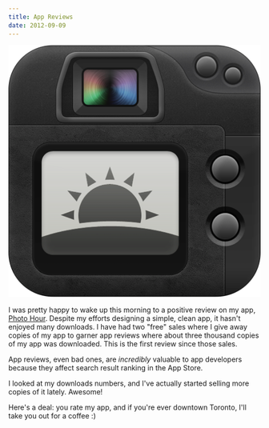 ```yaml
---
title: App Reviews
date: 2012-09-09
---
```


![](AD674B13436F42919A69EC2BB287DC09.png)

I was pretty happy to wake up this morning to a positive review on my app, [Photo Hour](http://itunes.apple.com/us/app/photo-hour/id524263013). Despite my efforts designing a simple, clean app, it hasn't enjoyed many downloads. I have had two "free" sales where I give away copies of my app to garner app reviews where about three thousand copies of my app was downloaded. This is the first review since those sales.

App reviews, even bad ones, are _incredibly_ valuable to app developers because they affect search result ranking in the App Store.

I looked at my downloads numbers, and I've actually started selling more copies of it lately. Awesome!

Here's a deal: you rate my app, and if you're ever downtown Toronto, I'll take you out for a coffee :)
